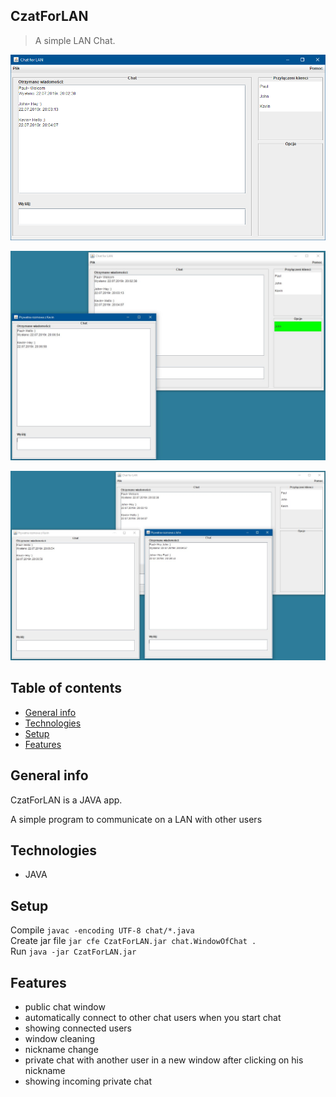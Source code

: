 ## CzatForLAN

>A simple LAN Chat.

![Example view](https://raw.githubusercontent.com/pablor83/CzatForLAN/master/ChatForLan.png)

![Chat private window](https://raw.githubusercontent.com/pablor83/CzatForLAN/master/ChatPrivateWindow.jpg)

![Chat windows](https://raw.githubusercontent.com/pablor83/CzatForLAN/master/ChatWindows.jpg)

## Table of contents
* [General info](#general-info)
* [Technologies](#technologies)
* [Setup](#setup)
* [Features](#features)

## General info
CzatForLAN is a JAVA app.

A simple program to communicate on a LAN with other users

## Technologies
* JAVA

## Setup
Compile `javac -encoding UTF-8 chat/*.java`  
Create jar file `jar cfe CzatForLAN.jar chat.WindowOfChat .`  
Run `java -jar CzatForLAN.jar`

## Features
* public chat window
* automatically connect to other chat users when you start chat
* showing connected users
* window cleaning
* nickname change
* private chat with another user in a new window after clicking on his nickname
* showing incoming private chat
